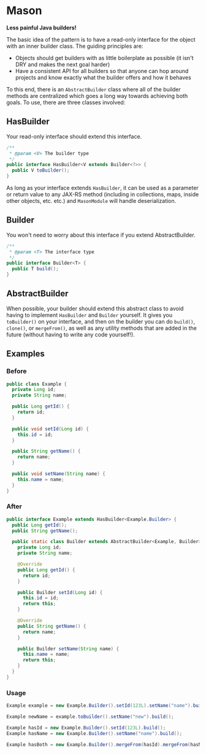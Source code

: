 # Mason

**Less painful Java builders!**

The basic idea of the pattern is to have a read-only interface for the object with an inner builder class. The guiding principles are: 
- Objects should get builders with as little boilerplate as possible (it isn't DRY and makes the next goal harder)
- Have a consistent API for all builders so that anyone can hop around projects and know exactly what the builder offers and how it behaves
 
To this end, there is an `AbstractBuilder` class where all of the builder methods are centralized which goes a long way towards achieving both goals. To use, there are three classes involved:

## HasBuilder 

Your read-only interface should extend this interface.

```java
/**
 * @param <V> The builder type
 */
public interface HasBuilder<V extends Builder<?>> {
  public V toBuilder();
}
```

As long as your interface extends `HasBuilder`, it can be used as a parameter or return value to any JAX-RS method (including in collections, maps, inside other objects, etc. etc.) and `MasonModule` will handle deserialization.

## Builder

You won't need to worry about this interface if you extend AbstractBuilder.

```java
/**
 * @param <T> The interface type
 */
public interface Builder<T> {
  public T build();
}
```

## AbstractBuilder

When possible, your builder should extend this abstract class to avoid having to implement `HasBuilder` and `Builder` yourself. It gives you `toBuilder()` on your interface, and then on the builder you can do `build()`, `clone()`, or `mergeFrom()`, as well as any utility methods that are added in the future (without having to write any code yourself!).

## Examples

### Before

```java
public class Example {
  private Long id;
  private String name;

  public Long getId() {
    return id;
  }

  public void setId(Long id) {
    this.id = id;
  }

  public String getName() {
    return name;
  }

  public void setName(String name) {
    this.name = name;
  }
}
```

### After

```java
public interface Example extends HasBuilder<Example.Builder> {
  public Long getId();
  public String getName();

  public static class Builder extends AbstractBuilder<Example, Builder> implements Example {
    private Long id;
    private String name;

    @Override
    public Long getId() {
      return id;
    }

    public Builder setId(Long id) {
      this.id = id;
      return this;
    }

    @Override
    public String getName() {
      return name;
    }

    public Builder setName(String name) {
      this.name = name;
      return this;
    }
  }
}
```

### Usage

```java
Example example = new Example.Builder().setId(123L).setName("name").build();

Example newName = example.toBuilder().setName("new").build();

Example hasId = new Example.Builder().setId(123L).build();
Example hasName = new Example.Builder().setName("name").build();

Example hasBoth = new Example.Builder().mergeFrom(hasId).mergeFrom(hasName).build(); 
```
